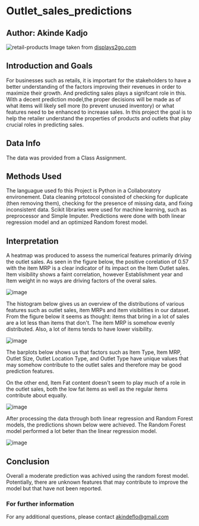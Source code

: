 # Outlet_sales_predictions

## Author: Akinde Kadjo

![retail-products](https://user-images.githubusercontent.com/111167621/191670964-20c7c4c8-4664-4cef-8bf1-d240de64be4e.jpg)
Image taken from [displays2go.com](https://www.displays2go.com/Industry/Retail-Fixtures-Selling-Merchandise-Brick-Mortar-Stores-67)

## Introduction and Goals
For businesses such as retails, it is important for the stakeholders to have a better understanding of the factors improving their revenues in order to maximize their growth. And predicting sales plays a signifcant role in this. With a decent prediction model,the proper decisions will be made as of what items will likely sell more (to prevent unused inventory) or what features need to be enhanced to increase sales.
In this project the goal is to help the retailer understand the properties of products and outlets that play crucial roles in predicting sales. 

## Data Info
The data was provided from a Class Assignment.


## Methods Used
The languague used fo this Project is Python in a Collaboratory environement.
Data cleaning prtotocol consisted of checking for duplicate (then removing them), checking for the presence of missing data, and fixing inconsistent data.
Scikit libraries were used for machine learning, such as preprocessor and Simple Imputer. Predictions were done with both linear regression model and an optimized Random forest model.

## Interpretation
A heatmap was produced to assess the numerical features primarily driving the outlet sales. As seen in the figure below, the positive corelation of 0.57 with the item MRP is a clear indicator of its impact on the Item Outlet sales. Item visibility shows a faint correlation, however Establishment year and Item weight in no ways are driving factors of the overal sales.

![image](https://user-images.githubusercontent.com/111167621/191671527-53768e31-d3a5-414a-86c3-10565e06d8e7.png)



The histogram below gives us an overview of the distributions of various features such as outlet sales, item MRPs and item visibilities in our dataset. From the figure below it seems as thought: items that bring in a lot of sales are a lot less than items that don't. The item MRP is somehow evenly distributed. Also, a lot of items tends to have lower visibility.

![image](https://user-images.githubusercontent.com/111167621/191872576-e8f96aba-ac1e-40a3-85dd-9ae163066671.png)



The barplots below shows us that factors such as Item Type, Item MRP, Outlet Size, Outlet Location Type, and Outlet Type have unique values that may somehow contribute to the outlet sales and therefore may be good prediction features.

On the other end, Item Fat content doesn't seem to play much of a role in the outlet sales, both the low fat items as well as the regular items contribute about equally.

![image](https://user-images.githubusercontent.com/111167621/191671606-6f9ff616-b69d-412c-9678-d01967d75300.png)

After processing the data through both linear regression and Random Forest models, the predictions shown below were achieved. The Random Forest model performed a lot beter than the linear regression model.

![image](https://user-images.githubusercontent.com/111167621/191884193-d5d22cc8-7fc0-4a6e-adf6-865119feec78.png)

## Conclusion
Overall a moderate prediction was achived using the random forest model. Potentially, there are unknown features that may contribute to improve the model but that have not been reported.

### For further information
For any additional questions, please contact akindeflo@gmail.com
